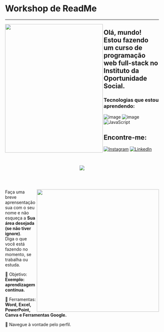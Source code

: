  # Workshop de ReadMe 
-------

<img align="left" src="(https://github.com/Camillavitt/Camillavitt/assets/146959549/16b848a6-a629-408d-8eee-0936dc8dbb7a)" width="320px" height="420px">

## Olá, mundo! Estou fazendo um curso de programação web full-stack no Instituto da Oportunidade Social.
 

### Tecnologias que estou aprendendo:
![image](https://github.com/MarquinCss/Aula-de-ReadMe-md/assets/115740827/1be7d6a3-660d-4b24-aa1a-690e790db457) ![image](https://github.com/MarquinCss/Aula-de-ReadMe-md/assets/115740827/a3d3f463-6dcc-481c-b402-51f40caa1cf6) ![JavaScript](https://img.shields.io/badge/javascript-%23323330.svg?style=for-the-badge&logo=javascript&logoColor=%23F7DF1E)


## Encontre-me:

<a href="https://www.instagram.com/camillavitt_/">![Instagram](https://img.shields.io/badge/Instagram-%23E4405F.svg?style=for-the-badge&logo=Instagram&logoColor=white)</a>
<a href="https://www.linkedin.com/in/camilla-v-044121266/">![LinkedIn](https://img.shields.io/badge/linkedin-%230077B5.svg?style=for-the-badge&logo=linkedin&logoColor=white)
   

<br> 

<div align="center"> 

  
 <a href="https://github.com/MarquinCss/github-readme-stats"><img align="center" src="https://github-readme-stats.vercel.app/api/top-langs/?username=Camillavitt&layout=compact&theme=dark&hide_border=true" /></a> 





</img>

</div>

<br> <br>

<img src="https://raw.githubusercontent.com/MicaelliMedeiros/micaellimedeiros/master/image/computer-illustration.png" min-width="400px" max-width="400px" width="400px" align="right">

<p align="left"> 
  Faça uma breve aprensentação sua com o seu nome e não esqueça a <strong>Sua área desejada (se não tiver ignore)</strong>. <br>
  Diga o que você está fazendo no momento, se trabalha ou estuda.
</p>

<p align="left">
 
  🦄 Objetivo: **Exemplo: aprendizagem contínua.**
</p>

<p align="left">
</p>

  💼 Ferramentas:  **Word, Excel, PowerPoint, Canva e Ferramentas Google.**


<p align="left">
  💌 Navegue à vontade pelo perfil.
</p>












</img>
